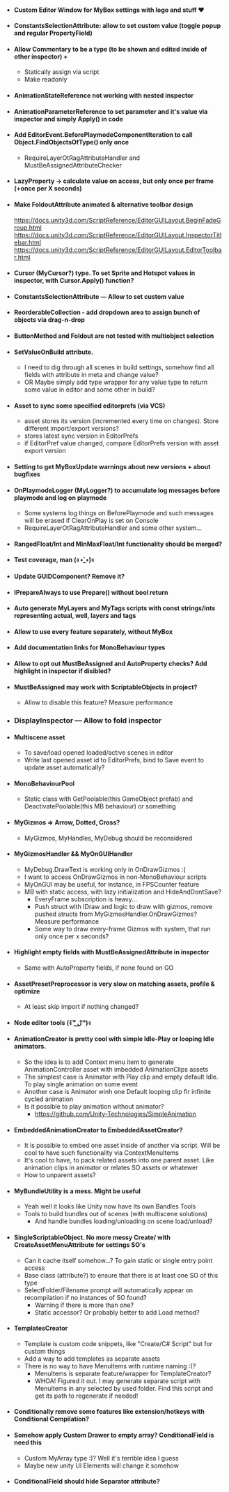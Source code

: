 * #### Custom Editor Window for MyBox settings with logo and stuff ❤

* #### ConstantsSelectionAttribute: allow to set custom value (toggle popup and regular PropertyField)

* #### Allow Commentary to be a type (to be shown and edited inside of other inspector) +   
  * Statically assign via script
  * Make readonly
  
* #### AnimationStateReference not working with nested inspector
* #### AnimationParameterReference to set parameter and it's value via inspector and simply Apply() in code

* #### Add EditorEvent.BeforePlaymodeComponentIteration to call Object.FindObjectsOfType<Component>() only once
  * RequireLayerOtRagAttributeHandler and MustBeAssignedAttributeChecker   

* #### LazyProperty -> calculate value on access, but only once per frame (+once per X seconds)

* #### Make FoldoutAttribute animated & alternative toolbar design
  https://docs.unity3d.com/ScriptReference/EditorGUILayout.BeginFadeGroup.html
  https://docs.unity3d.com/ScriptReference/EditorGUILayout.InspectorTitlebar.html
  https://docs.unity3d.com/ScriptReference/EditorGUILayout.EditorToolbar.html

* #### Cursor (MyCursor?) type. To set Sprite and Hotspot values in inspector, with Cursor.Apply() function?

* #### ConstantsSelectionAttribute — Allow to set custom value

* #### ReorderableCollection - add dropdown area to assign bunch of objects via drag-n-drop

* #### ButtonMethod and Foldout are not tested with multiobject selection

* #### SetValueOnBuild attribute. 
  * I need to dig through all scenes in build settings, somehow find all fields with attribute in meta and change value?
  * OR Maybe simply add type wrapper for any value type to return some value in editor and some other in build?

* #### Asset to sync some specified editorprefs (via VCS)
  * asset stores its version (incremented every time on changes). Store different import/export versions?
  * stores latest sync version in EditorPrefs
  * if EditorPref value changed, compare EditorPrefs version with asset export version

* #### Setting to get MyBoxUpdate warnings about new versions + about bugfixes

* #### OnPlaymodeLogger (MyLogger?) to accumulate log messages before playmode and log on playmode
  * Some systems log things on BeforePlaymode and such messages will be erased if ClearOnPlay is set on Console
  * RequireLayerOtRagAttributeHandler and some other system...
 
* #### RangedFloat/Int and MinMaxFloat/Int functionality should be merged?

* #### Test coverage, man (ง •̀_•́)ง

* #### Update GUIDComponent? Remove it? 

* #### IPrepareAlways to use Prepare() without bool return

* #### Auto generate MyLayers and MyTags scripts with const strings/ints representing actual, well, layers and tags

* #### Allow to use every feature separately, without MyBox

* #### Add documentation links for MonoBehaviour types

* #### Allow to opt out MustBeAssigned and AutoProperty checks? Add highlight in inspector if disibled?

* #### MustBeAssigned may work with ScriptableObjects in project? 
  * Allow to disable this feature? Measure performance
  
* ### DisplayInspector — Allow to fold inspector
  
* #### Multiscene asset
  * To save/load opened loaded/active scenes in editor
  * Write last opened asset id to EditorPrefs, bind to Save event to update asset automatically?
  
* #### MonoBehaviourPool
  * Static class with GetPoolable<MB>(this GameObject prefab) and DeactivatePoolable<MB>(this MB behaviour) or something

* #### MyGizmos => Arrow, Dotted, Cross?
  * MyGizmos, MyHandles, MyDebug should be reconsidered
  
* #### MyGizmosHandler && MyOnGUIHandler
  * MyDebug.DrawText is working only in OnDrawGizmos :( 
  * I want to access OnDrawGizmos in non-MonoBehaviour scripts
  * MyOnGUI may be useful, for instance, in FPSCounter feature
  * MB with static access, with lazy initialization and HideAndDontSave?
    * EveryFrame subscription is heavy...
    * Push struct with IDraw and logic to draw with gizmos, remove pushed structs from MyGizmosHandler.OnDrawGizmos? Measure performance
    * Some way to draw every-frame Gizmos with system, that run only once per x seconds?
		
* #### Highlight empty fields with MustBeAssignedAttribute in inspector
  * Same with AutoProperty fields, if none found on GO	
	
* #### AssetPresetPreprocessor is very slow on matching assets, profile & optimize
  * At least skip import if nothing changed?
  
* #### Node editor tools (ง ͠° ͟ل͜ ͡°)ง
	
* #### AnimationCreator is pretty cool with simple Idle-Play or looping Idle animators. 
  * So the idea is to add Context menu item to generate AnimationController asset with imbedded AnimationClips assets
  * The simplest case is Animator with Play clip and empty default Idle. To play single animation on some event
  * Another case is Animator winh one Default looping clip fir infinite cycled animation
  * Is it possible to play animation without animator? 
    * https://github.com/Unity-Technologies/SimpleAnimation
	
* #### EmbeddedAnimationCreator to EmbeddedAssetCreator? 
  * It is possible to embed one asset inside of another via script. Will be cool to have such functionality via ContextMenuItems
  * It's cool to have, to pack related assets into one parent asset. Like animation clips in animator or relates SO assets or whatewer
  * How to unparent assets?
	
* #### MyBundleUtility is a mess. Might be useful
  * Yeah well it looks like Unity now have its own Bandles Tools
  * Tools to build bundles out of scenes (with multiscene solutions)
    * And handle bundles loading/unloading on scene load/unload?
		
* #### SingleScriptableObject. No more messy Create/ with CreateAssetMenuAttribute for settings SO's
  * Can it cache itself somehow...? To gain static or single entry point access
  * Base class (attribute?) to ensure that there is at least one SO of this type
  * SelectFolder/Filename prompt will automatically appear on recompilation if no instances of SO found? 
    * Warning if there is more than one?
    * Static accessor? Or probably better to add Load<T> method?

* #### TemplatesCreator
  * Template is custom code snippets, like "Create/C# Script" but for custom things
  * Add a way to add templates as separate assets
  * There is no way to have MenuItems with runtime naming :(?
    * MenuItems is separate feature/wrapper for TemplateCreator?
    * WHOA! Figured it out. I may generate separate script with MenuItems in any selected by used folder. Find this script and get its path to regenerate if needed!
   
* #### Conditionally remove some features like extension/hotkeys with Conditional Compilation?

* #### Somehow apply Custom Drawer to empty array? ConditionalField is need this
  * Custom MyArray type :)? Well it's terrible idea I guess
  * Maybe new unity UI Elements will change it somehow

* #### ConditionalField should hide Separator attribute?
